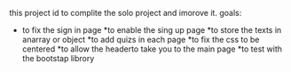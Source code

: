 this project id to complite the solo project and imorove it.
goals:
* to fix the sign in page 
*to enable the sing up page
*to store the texts in anarray or object
*to add quizs in each page
*to fix the css to be centered 
*to allow the headerto take you to the main page
*to test with the bootstap librory
